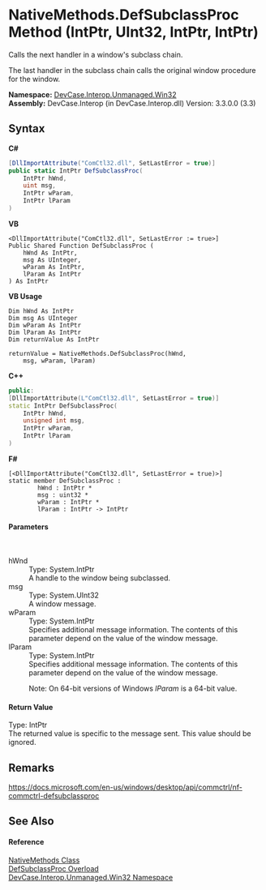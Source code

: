 # NativeMethods.DefSubclassProc Method (IntPtr, UInt32, IntPtr, IntPtr)
 

Calls the next handler in a window's subclass chain. 

 The last handler in the subclass chain calls the original window procedure for the window.

**Namespace:**&nbsp;<a href="N_DevCase_Interop_Unmanaged_Win32">DevCase.Interop.Unmanaged.Win32</a><br />**Assembly:**&nbsp;DevCase.Interop (in DevCase.Interop.dll) Version: 3.3.0.0 (3.3)

## Syntax

**C#**<br />
``` C#
[DllImportAttribute("ComCtl32.dll", SetLastError = true)]
public static IntPtr DefSubclassProc(
	IntPtr hWnd,
	uint msg,
	IntPtr wParam,
	IntPtr lParam
)
```

**VB**<br />
``` VB
<DllImportAttribute("ComCtl32.dll", SetLastError := true>]
Public Shared Function DefSubclassProc ( 
	hWnd As IntPtr,
	msg As UInteger,
	wParam As IntPtr,
	lParam As IntPtr
) As IntPtr
```

**VB Usage**<br />
``` VB Usage
Dim hWnd As IntPtr
Dim msg As UInteger
Dim wParam As IntPtr
Dim lParam As IntPtr
Dim returnValue As IntPtr

returnValue = NativeMethods.DefSubclassProc(hWnd, 
	msg, wParam, lParam)
```

**C++**<br />
``` C++
public:
[DllImportAttribute(L"ComCtl32.dll", SetLastError = true)]
static IntPtr DefSubclassProc(
	IntPtr hWnd, 
	unsigned int msg, 
	IntPtr wParam, 
	IntPtr lParam
)
```

**F#**<br />
``` F#
[<DllImportAttribute("ComCtl32.dll", SetLastError = true)>]
static member DefSubclassProc : 
        hWnd : IntPtr * 
        msg : uint32 * 
        wParam : IntPtr * 
        lParam : IntPtr -> IntPtr 

```


#### Parameters
&nbsp;<dl><dt>hWnd</dt><dd>Type: System.IntPtr<br />A handle to the window being subclassed.</dd><dt>msg</dt><dd>Type: System.UInt32<br />A window message.</dd><dt>wParam</dt><dd>Type: System.IntPtr<br />Specifies additional message information. The contents of this parameter depend on the value of the window message.</dd><dt>lParam</dt><dd>Type: System.IntPtr<br />Specifies additional message information. The contents of this parameter depend on the value of the window message. 

 Note: On 64-bit versions of Windows *lParam* is a 64-bit value.</dd></dl>

#### Return Value
Type: IntPtr<br />The returned value is specific to the message sent. This value should be ignored.

## Remarks
<a href="https://docs.microsoft.com/en-us/windows/desktop/api/commctrl/nf-commctrl-defsubclassproc" target="_blank">https://docs.microsoft.com/en-us/windows/desktop/api/commctrl/nf-commctrl-defsubclassproc</a>

## See Also


#### Reference
<a href="T_DevCase_Interop_Unmanaged_Win32_NativeMethods">NativeMethods Class</a><br /><a href="Overload_DevCase_Interop_Unmanaged_Win32_NativeMethods_DefSubclassProc">DefSubclassProc Overload</a><br /><a href="N_DevCase_Interop_Unmanaged_Win32">DevCase.Interop.Unmanaged.Win32 Namespace</a><br />